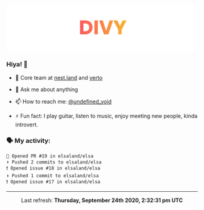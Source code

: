 
![](https://github.com/divy-work/divy-work/raw/master/assets/divy.png)

### Hiya! 👋

- 🔭 Core team at [nest.land](https://github.com/nestdotland/nest.land) and [verto](https://github.com/useverto/verto)

- 💬 Ask me about anything

- 📫 How to reach me: [@undefined_void](https://instagram.com/divy.exe)

- ⚡ Fun fact: I play guitar, listen to music, enjoy meeting new people, kinda introvert.

### 🗣 My activity:

```
💪 Opened PR #19 in elsaland/elsa
⬆️ Pushed 2 commits to elsaland/elsa
❗️ Opened issue #18 in elsaland/elsa
⬆️ Pushed 1 commit to elsaland/elsa
❗️ Opened issue #17 in elsaland/elsa
```

------------
<p align="center">Last refresh: <b>Thursday, September 24th 2020, 2:32:31 pm UTC</b></p>
